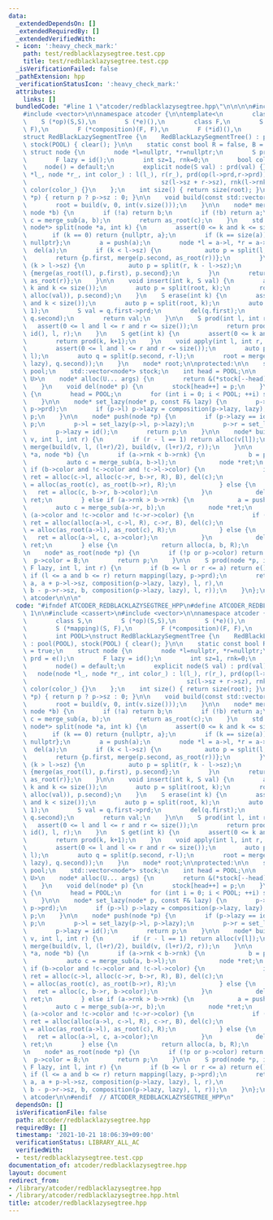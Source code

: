 ```yaml
---
data:
  _extendedDependsOn: []
  _extendedRequiredBy: []
  _extendedVerifiedWith:
  - icon: ':heavy_check_mark:'
    path: test/redblacklazysegtree.test.cpp
    title: test/redblacklazysegtree.test.cpp
  _isVerificationFailed: false
  _pathExtension: hpp
  _verificationStatusIcon: ':heavy_check_mark:'
  attributes:
    links: []
  bundledCode: "#line 1 \"atcoder/redblacklazysegtree.hpp\"\n\n\n\n#include <cassert>\n\
    #include <vector>\n\nnamespace atcoder {\n\ntemplate<\n        class S,\n    \
    \    S (*op)(S,S),\n        S (*e)(),\n        class F,\n        S (*mapping)(S,\
    \ F),\n        F (*composition)(F, F),\n        F (*id)(),\n        int POOL>\n\
    struct RedBlackLazySegmentTree {\n    RedBlackLazySegmentTree() : pool(POOL),\
    \ stock(POOL) { clear(); }\n\n    static const bool R = false, B = true;\n   \
    \ struct node {\n        node *l=nullptr, *r=nullptr;\n        S prd = e();\n\
    \        F lazy = id();\n        int sz=1, rnk=0;\n        bool color=B;\n   \
    \     node() = default;\n        explicit node(S val) : prd(val) {}\n        node(node\
    \ *l_, node *r_, int color_) : l(l_), r(r_), prd(op(l->prd,r->prd)),\n       \
    \                                     sz(l->sz + r->sz), rnk(l->rnk + l->color),\
    \ color(color_) {}\n    };\n    int size() { return size(root); }\n    int size(node\
    \ *p) { return p ? p->sz : 0; }\n\n    void build(const std::vector<S>& v) {\n\
    \        root = build(v, 0, int(v.size()));\n    }\n\n    node* merge(node *a,\
    \ node *b) {\n        if (!a) return b;\n        if (!b) return a;\n        auto\
    \ c = merge_sub(a, b);\n        return as_root(c);\n    }\n    std::pair<node*,\
    \ node*> split(node *a, int k) {\n        assert(0 <= k and k <= size(a));\n \
    \       if (k == 0) return {nullptr, a};\n        if (k == size(a)) return {a,\
    \ nullptr};\n        a = push(a);\n        node *l = a->l, *r = a->r;\n      \
    \  del(a);\n        if (k < l->sz) {\n            auto p = split(l, k);\n    \
    \        return {p.first, merge(p.second, as_root(r))};\n        }\n        if\
    \ (k > l->sz) {\n            auto p = split(r, k - l->sz);\n            return\
    \ {merge(as_root(l), p.first), p.second};\n        }\n        return {as_root(l),\
    \ as_root(r)};\n    }\n\n    void insert(int k, S val) {\n        assert(0 <=\
    \ k and k <= size());\n        auto p = split(root, k);\n        root = merge(merge(p.first,\
    \ alloc(val)), p.second);\n    }\n    S erase(int k) {\n        assert(0 <= k\
    \ and k < size());\n        auto p = split(root, k);\n        auto q = split(p.second,\
    \ 1);\n        S val = q.first->prd;\n        del(q.first);\n        root = merge(p.first,\
    \ q.second);\n        return val;\n    }\n\n    S prod(int l, int r) {\n     \
    \   assert(0 <= l and l <= r and r <= size());\n        return prod(root, 0, root->sz,\
    \ id(), l, r);\n    }\n    S get(int k) {\n        assert(0 <= k and k < size());\n\
    \        return prod(k, k+1);\n    }\n    void apply(int l, int r, F lazy) {\n\
    \        assert(0 <= l and l <= r and r <= size());\n        auto p = split(root,\
    \ l);\n        auto q = split(p.second, r-l);\n        root = merge(p.first, merge(set_lazy(q.first,\
    \ lazy), q.second));\n    }\n    node* root;\n\nprotected:\n\n    std::vector<node>\
    \ pool;\n    std::vector<node*> stock;\n    int head = POOL;\n\n    template<typename...\
    \ U>\n    node* alloc(U... args) {\n        return &(*stock[--head] = node(args...));\n\
    \    }\n    void del(node* p) {\n        stock[head++] = p;\n    }\n    void clear()\
    \ {\n        head = POOL;\n        for (int i = 0; i < POOL; ++i) stock[i] = &pool[i];\n\
    \    }\n\n    node* set_lazy(node* p, const F& lazy) {\n        p->prd = mapping(lazy,\
    \ p->prd);\n        if (p->l) p->lazy = composition(p->lazy, lazy);\n        return\
    \ p;\n    }\n\n    node* push(node *p) {\n        if (p->lazy == id()) return\
    \ p;\n        p->l = set_lazy(p->l, p->lazy);\n        p->r = set_lazy(p->r, p->lazy);\n\
    \        p->lazy = id();\n        return p;\n    }\n\n    node* build(const std::vector<S>&\
    \ v, int l, int r) {\n        if (r - l == 1) return alloc(v[l]);\n        return\
    \ merge(build(v, l, (l+r)/2), build(v, (l+r)/2, r));\n    }\n\n    node* merge_sub(node\
    \ *a, node *b) {\n        if (a->rnk < b->rnk) {\n            b = push(b);\n \
    \           auto c = merge_sub(a, b->l);\n            node *ret;\n           \
    \ if (b->color and !c->color and !c->l->color) {\n                if (b->r->color)\
    \ ret = alloc(c->l, alloc(c->r, b->r, R), B), del(c);\n                else ret\
    \ = alloc(as_root(c), as_root(b->r), R);\n            } else {\n             \
    \   ret = alloc(c, b->r, b->color);\n            }\n            del(b); return\
    \ ret;\n        } else if (a->rnk > b->rnk) {\n            a = push(a);\n    \
    \        auto c = merge_sub(a->r, b);\n            node *ret;\n            if\
    \ (a->color and !c->color and !c->r->color) {\n                if (a->l->color)\
    \ ret = alloc(alloc(a->l, c->l, R), c->r, B), del(c);\n                else ret\
    \ = alloc(as_root(a->l), as_root(c), R);\n            } else {\n             \
    \   ret = alloc(a->l, c, a->color);\n            }\n            del(a); return\
    \ ret;\n        } else {\n            return alloc(a, b, R);\n        }\n    }\n\
    \n    node* as_root(node *p) {\n        if (!p or p->color) return p;\n      \
    \  p->color = B;\n        return p;\n    }\n\n    S prod(node *p, int a, int b,\
    \ F lazy, int l, int r) {\n        if (b <= l or r <= a) return e();\n       \
    \ if (l <= a and b <= r) return mapping(lazy, p->prd);\n        return op(prod(p->l,\
    \ a, a + p->l->sz, composition(p->lazy, lazy), l, r),\n                  prod(p->r,\
    \ b - p->r->sz, b, composition(p->lazy, lazy), l, r));\n    }\n};\n\n}  // namespace\
    \ atcoder\n\n\n"
  code: "#ifndef ATCODER_REDBLACKLAZYSEGTREE_HPP\n#define ATCODER_REDBLACKLAZYSEGTREE_HPP\
    \ 1\n\n#include <cassert>\n#include <vector>\n\nnamespace atcoder {\n\ntemplate<\n\
    \        class S,\n        S (*op)(S,S),\n        S (*e)(),\n        class F,\n\
    \        S (*mapping)(S, F),\n        F (*composition)(F, F),\n        F (*id)(),\n\
    \        int POOL>\nstruct RedBlackLazySegmentTree {\n    RedBlackLazySegmentTree()\
    \ : pool(POOL), stock(POOL) { clear(); }\n\n    static const bool R = false, B\
    \ = true;\n    struct node {\n        node *l=nullptr, *r=nullptr;\n        S\
    \ prd = e();\n        F lazy = id();\n        int sz=1, rnk=0;\n        bool color=B;\n\
    \        node() = default;\n        explicit node(S val) : prd(val) {}\n     \
    \   node(node *l_, node *r_, int color_) : l(l_), r(r_), prd(op(l->prd,r->prd)),\n\
    \                                            sz(l->sz + r->sz), rnk(l->rnk + l->color),\
    \ color(color_) {}\n    };\n    int size() { return size(root); }\n    int size(node\
    \ *p) { return p ? p->sz : 0; }\n\n    void build(const std::vector<S>& v) {\n\
    \        root = build(v, 0, int(v.size()));\n    }\n\n    node* merge(node *a,\
    \ node *b) {\n        if (!a) return b;\n        if (!b) return a;\n        auto\
    \ c = merge_sub(a, b);\n        return as_root(c);\n    }\n    std::pair<node*,\
    \ node*> split(node *a, int k) {\n        assert(0 <= k and k <= size(a));\n \
    \       if (k == 0) return {nullptr, a};\n        if (k == size(a)) return {a,\
    \ nullptr};\n        a = push(a);\n        node *l = a->l, *r = a->r;\n      \
    \  del(a);\n        if (k < l->sz) {\n            auto p = split(l, k);\n    \
    \        return {p.first, merge(p.second, as_root(r))};\n        }\n        if\
    \ (k > l->sz) {\n            auto p = split(r, k - l->sz);\n            return\
    \ {merge(as_root(l), p.first), p.second};\n        }\n        return {as_root(l),\
    \ as_root(r)};\n    }\n\n    void insert(int k, S val) {\n        assert(0 <=\
    \ k and k <= size());\n        auto p = split(root, k);\n        root = merge(merge(p.first,\
    \ alloc(val)), p.second);\n    }\n    S erase(int k) {\n        assert(0 <= k\
    \ and k < size());\n        auto p = split(root, k);\n        auto q = split(p.second,\
    \ 1);\n        S val = q.first->prd;\n        del(q.first);\n        root = merge(p.first,\
    \ q.second);\n        return val;\n    }\n\n    S prod(int l, int r) {\n     \
    \   assert(0 <= l and l <= r and r <= size());\n        return prod(root, 0, root->sz,\
    \ id(), l, r);\n    }\n    S get(int k) {\n        assert(0 <= k and k < size());\n\
    \        return prod(k, k+1);\n    }\n    void apply(int l, int r, F lazy) {\n\
    \        assert(0 <= l and l <= r and r <= size());\n        auto p = split(root,\
    \ l);\n        auto q = split(p.second, r-l);\n        root = merge(p.first, merge(set_lazy(q.first,\
    \ lazy), q.second));\n    }\n    node* root;\n\nprotected:\n\n    std::vector<node>\
    \ pool;\n    std::vector<node*> stock;\n    int head = POOL;\n\n    template<typename...\
    \ U>\n    node* alloc(U... args) {\n        return &(*stock[--head] = node(args...));\n\
    \    }\n    void del(node* p) {\n        stock[head++] = p;\n    }\n    void clear()\
    \ {\n        head = POOL;\n        for (int i = 0; i < POOL; ++i) stock[i] = &pool[i];\n\
    \    }\n\n    node* set_lazy(node* p, const F& lazy) {\n        p->prd = mapping(lazy,\
    \ p->prd);\n        if (p->l) p->lazy = composition(p->lazy, lazy);\n        return\
    \ p;\n    }\n\n    node* push(node *p) {\n        if (p->lazy == id()) return\
    \ p;\n        p->l = set_lazy(p->l, p->lazy);\n        p->r = set_lazy(p->r, p->lazy);\n\
    \        p->lazy = id();\n        return p;\n    }\n\n    node* build(const std::vector<S>&\
    \ v, int l, int r) {\n        if (r - l == 1) return alloc(v[l]);\n        return\
    \ merge(build(v, l, (l+r)/2), build(v, (l+r)/2, r));\n    }\n\n    node* merge_sub(node\
    \ *a, node *b) {\n        if (a->rnk < b->rnk) {\n            b = push(b);\n \
    \           auto c = merge_sub(a, b->l);\n            node *ret;\n           \
    \ if (b->color and !c->color and !c->l->color) {\n                if (b->r->color)\
    \ ret = alloc(c->l, alloc(c->r, b->r, R), B), del(c);\n                else ret\
    \ = alloc(as_root(c), as_root(b->r), R);\n            } else {\n             \
    \   ret = alloc(c, b->r, b->color);\n            }\n            del(b); return\
    \ ret;\n        } else if (a->rnk > b->rnk) {\n            a = push(a);\n    \
    \        auto c = merge_sub(a->r, b);\n            node *ret;\n            if\
    \ (a->color and !c->color and !c->r->color) {\n                if (a->l->color)\
    \ ret = alloc(alloc(a->l, c->l, R), c->r, B), del(c);\n                else ret\
    \ = alloc(as_root(a->l), as_root(c), R);\n            } else {\n             \
    \   ret = alloc(a->l, c, a->color);\n            }\n            del(a); return\
    \ ret;\n        } else {\n            return alloc(a, b, R);\n        }\n    }\n\
    \n    node* as_root(node *p) {\n        if (!p or p->color) return p;\n      \
    \  p->color = B;\n        return p;\n    }\n\n    S prod(node *p, int a, int b,\
    \ F lazy, int l, int r) {\n        if (b <= l or r <= a) return e();\n       \
    \ if (l <= a and b <= r) return mapping(lazy, p->prd);\n        return op(prod(p->l,\
    \ a, a + p->l->sz, composition(p->lazy, lazy), l, r),\n                  prod(p->r,\
    \ b - p->r->sz, b, composition(p->lazy, lazy), l, r));\n    }\n};\n\n}  // namespace\
    \ atcoder\n\n#endif  // ATCODER_REDBLACKLAZYSEGTREE_HPP\n"
  dependsOn: []
  isVerificationFile: false
  path: atcoder/redblacklazysegtree.hpp
  requiredBy: []
  timestamp: '2021-10-21 18:06:39+09:00'
  verificationStatus: LIBRARY_ALL_AC
  verifiedWith:
  - test/redblacklazysegtree.test.cpp
documentation_of: atcoder/redblacklazysegtree.hpp
layout: document
redirect_from:
- /library/atcoder/redblacklazysegtree.hpp
- /library/atcoder/redblacklazysegtree.hpp.html
title: atcoder/redblacklazysegtree.hpp
---
```

